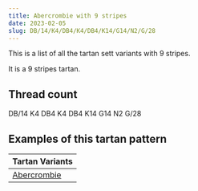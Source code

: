 ```yaml
---
title: Abercrombie with 9 stripes
date: 2023-02-05
slug: DB/14/K4/DB4/K4/DB4/K14/G14/N2/G/28
---
```

This is a list of all the tartan sett variants with 9 stripes.

It is a 9 stripes tartan.


## Thread count
DB/14 K4 DB4 K4 DB4 K14 G14 N2 G/28

## Examples of this tartan pattern

| Tartan Variants |
|---------------|
| [Abercrombie](/variants/db/14/k4/db4/k4/db4/k14/g14/n2/g/28-db00004c-g004c00-k000000-nd0d0d0)||
